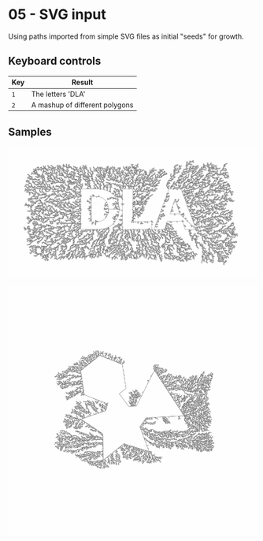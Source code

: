 # 05 - SVG input

Using paths imported from simple SVG files as initial "seeds" for growth.

## Keyboard controls

| Key | Result |
|---  |---     |
| `1` | The letters 'DLA'              |
| `2` | A mashup of different polygons |

## Samples

![Different shapes](images/social-media-preview.png)

![Compound polygons](images/complex-polygons.png)